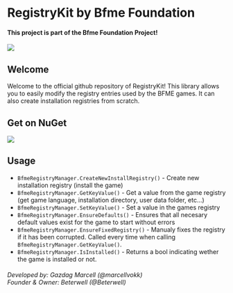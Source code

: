 # RegistryKit by Bfme Foundation
#### This project is part of the Bfme Foundation Project!
<a href="https://github.com/MarcellVokk/bfme-foundation-project">
    <img src="https://img.shields.io/badge/GitHub-Foundation Project-lime"/>
</a>

## Welcome
Welcome to the official github repository of RegistryKit!
This library allows you to easily modify the registry entries used by the BFME games. It can also create installation registries from scratch.

## Get on NuGet
<a href="https://www.nuget.org/packages/BfmeFoundationProject.RegistryKit">
   <img src="https://img.shields.io/nuget/v/BfmeFoundationProject.RegistryKit"/>
</a>

## Usage
- `BfmeRegistryManager.CreateNewInstallRegistry()` - Create new installation registry (install the game)
- `BfmeRegistryManager.GetKeyValue()` - Get a value from the game registry (get game language, installation directory, user data folder, etc...)
- `BfmeRegistryManager.SetKeyValue()` - Set a value in the games registry
- `BfmeRegistryManager.EnsureDefaults()` - Ensures that all necesary default values exist for the game to start without errors
- `BfmeRegistryManager.EnsureFixedRegistry()` - Manualy fixes the registry if it has been corrupted. Called every time when calling `BfmeRegistryManager.GetKeyValue()`.
- `BfmeRegistryManager.IsInstalled()` - Returns a bool indicating wether the game is installed or not.

###### Developed by: Gazdag Marcell (*@marcellvokk*)<br> Founder & Owner: Beterwell (*@Beterwell*)
